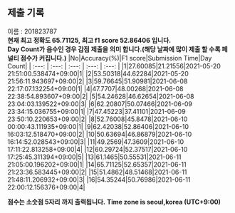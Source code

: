 


  
## 제출 기록  
이름 : 201823787  
**현재 최고 정확도 65.71125, 최고 f1 score 52.86406 입니다.**  
**Day Count가 음수인 경우 감점 제출을 의미 합니다.(해당 날짜에 많이 제출 할 수록 페널티 점수가 커집니다.)**
|No|Accuracy(%)|F1 score|Submission Time|Day Count|
| :---: | :---: | :---: | :---: | :---: |
|1|27.60085|21.21556|2021-05-20 21:51:00.538474+09:00|1|
|2|53.50318|44.62284|2021-05-20 21:56:11.943697+09:00|2|
|3|59.76645|51.90981|2021-06-08 22:17:07.132254+09:00|1|
|4|47.7707|48.00268|2021-06-08 22:38:54.893607+09:00|2|
|5|54.24628|46.62654|2021-06-08 23:04:03.139522+09:00|3|
|6|62.20807|50.07466|2021-06-09 23:34:15.036755+09:00|1|
|7|47.45223|37.41101|2021-06-09 23:50:10.220653+09:00|2|
|8|52.76008|45.8478|2021-06-10 00:00:43.111935+09:00|1|
|9|62.42038|52.86406|2021-06-10 16:03:12.518470+09:00|2|
|10|50.63694|46.86879|2021-06-10 16:14:52.028543+09:00|3|
|11|49.2569|47.3609|2021-06-10 17:11:22.813258+09:00|4|
|12|60.29724|52.37517|2021-06-10 17:25:45.311394+09:00|5|
|13|61.1465|50.55531|2021-06-11 21:05:00.196202+09:00|1|
|14|65.71125|52.65357|2021-06-11 21:23:36.583445+09:00|2|
|15|51.4862|48.51468|2021-06-11 21:48:11.206932+09:00|3|
|16|54.35244|50.76986|2021-06-11 22:00:12.156376+09:00|4|


**점수는 소숫점 5자리 까지 출력됩니다.**
**Time zone is seoul,korea (UTC+9:00)**
